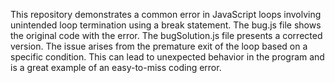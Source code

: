 This repository demonstrates a common error in JavaScript loops involving unintended loop termination using a break statement. The bug.js file shows the original code with the error. The bugSolution.js file presents a corrected version. The issue arises from the premature exit of the loop based on a specific condition.  This can lead to unexpected behavior in the program and is a great example of an easy-to-miss coding error.